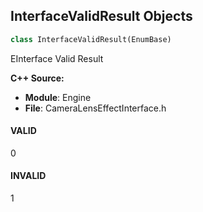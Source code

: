 ## InterfaceValidResult Objects

```python
class InterfaceValidResult(EnumBase)
```

EInterface Valid Result

**C++ Source:**

- **Module**: Engine
- **File**: CameraLensEffectInterface.h

<a id="unreal.InterfaceValidResult.VALID"></a>

#### VALID

0

<a id="unreal.InterfaceValidResult.INVALID"></a>

#### INVALID

1

<a id="unreal.DynamicForceFeedbackAction"></a>